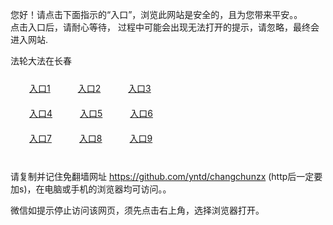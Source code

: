 您好！请点击下面指示的“入口”，浏览此网站是安全的，且为您带来平安。。 <br/>
点击入口后，请耐心等待， 过程中可能会出现无法打开的提示，请忽略，最终会进入网站. </br>

法轮大法在长春<br/>
<div style="padding:10px"><a style="margin:20px" target="_blank" href="https://d3l80ed2n0gkz.cloudfront.net/2Qpsp?xwyhqwo" id="ccLink1" rel="nofollow">入口1</a> <a target="_blank" style="margin:20px" href="https://d19pr6p2e9hmzh.cloudfront.net/2Qpsp?bekjrlkq" id="ccLink2" rel="nofollow">入口2</a> <a style="margin:20px" target="_blank" href="https://d1qz6qvav9cv51.cloudfront.net/2Qpsp?vmvwow" id="ccLink3" rel="nofollow">入口3</a></div>

<div style="padding:10px" ><a style="margin:20px" target="_blank" href="https://d3l80ed2n0gkz.cloudfront.net/2Qpsp?xwyhqwo" id="ccLink4" rel="nofollow">入口4</a> <a style="margin:20px" href="https://d19pr6p2e9hmzh.cloudfront.net/2Qpsp?bekjrlkq" target="_blank" id="ccLink5" rel="nofollow">入口5</a> <a style="margin:20px" href="https://d1qz6qvav9cv51.cloudfront.net/2Qpsp?vmvwow" target="_blank" id="ccLink6" rel="nofollow">入口6</a></div>

<div style="padding:10px"><a style="margin:20px" target="_blank" href="https://d3l80ed2n0gkz.cloudfront.net/2Qpsp?xwyhqwo" id="ccLink7" rel="nofollow">入口7</a> <a style="margin:20px" href="https://d19pr6p2e9hmzh.cloudfront.net/2Qpsp?bekjrlkq" target="_blank" id="ccLink8" rel="nofollow">入口8</a> <a style="margin:20px" target="_blank" href="https://d1qz6qvav9cv51.cloudfront.net/2Qpsp?vmvwow" id="ccLink9" rel="nofollow">入口9</a></div>

<br/>



请复制并记住免翻墙网址 https://github.com/yntd/changchunzx (http后一定要加s)，在电脑或手机的浏览器均可访问。。<br/>

微信如提示停止访问该网页，须先点击右上角，选择浏览器打开。
